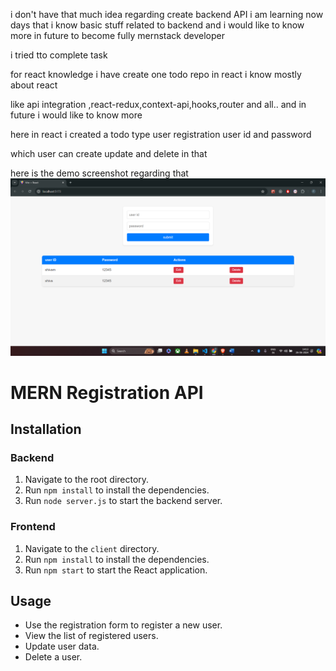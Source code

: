 <!-- note -->

i don't have that much idea regarding create backend API i am learning now days that i know basic stuff
related to backend and i would like to know more in future to become fully mernstack developer

i tried tto complete task

for react knowledge i have create one todo repo in react i know mostly about react

like api integration ,react-redux,context-api,hooks,router and all.. and in future i would like to know more

here in react i created a todo type user registration user id and password

which user can create update and delete in that

here is the demo screenshot regarding that
![alt text](image.png)

# MERN Registration API

## Installation

### Backend

1. Navigate to the root directory.
2. Run `npm install` to install the dependencies.
3. Run `node server.js` to start the backend server.

### Frontend

1. Navigate to the `client` directory.
2. Run `npm install` to install the dependencies.
3. Run `npm start` to start the React application.

## Usage

- Use the registration form to register a new user.
- View the list of registered users.
- Update user data.
- Delete a user.
